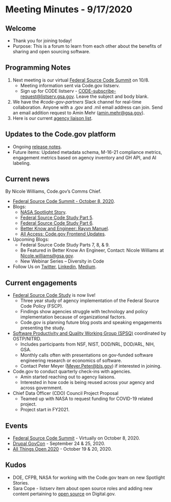 # Meeting Minutes - 9/17/2020

## Welcome
- Thank you for joining today!
- Purpose: This is a forum to learn from each other about the benefits of sharing and open sourcing software.

## Programming Notes
1. Next meeting is our virtual [Federal Source Code Summit](https://digital.gov/event/2020/10/08/federal-source-code-summit-building-coding/) on 10/8. 
    - Meeting information sent via Code.gov listserv.
    - Sign up for CODE listserv - CODE-subscribe-request@listserv.gsa.gov. Leave the subject and body blank.
2. We have the *#code-gov-partners* Slack channel for real-time collaboration. Anyone with a .gov and .mil email address can join. Send an email addition request to Amin Mehr (amin.mehr@gsa.gov).
3. Here is our current [agency liaison list](SupportingDocs/agency_liaisons.md).

## Updates to the Code.gov platform
- Ongoing [release notes](https://github.com/GSA/code-gov-front-end/releases/tag/untagged-f6a1c3a2eccc07df5162).
- Future items: Updated metadata schema, M-16-21 compliance metrics, engagement metrics based on agency inventory and GH API, and AI labeling.

## Current news
By Nicole Williams, Code.gov’s Comms Chief.
- [Federal Source Code Summit - October 8, 2020](https://digital.gov/event/2020/10/08/federal-source-code-summit-building-coding/).
- Blogs:
    - [NASA Spotlight Story](https://medium.com/codedotgov/spotlight-story-nasa-investigating-detection-methods-for-cross-agency-code-use-6efc9ca33eab).
    - [Federal Source Code Study Part 5](https://medium.com/codedotgov/federal-source-code-study-series-part-5-public-engagement-a4d32e36b943).
    - [Federal Source Code Study Part 6](https://medium.com/codedotgov/federal-source-code-study-series-part-6-structural-dimensions-130897593293).
    - [Better Know and Engineer: Rayvn Manuel](https://medium.com/codedotgov/code-gov-better-know-an-engineer-rayvn-manuel-46188c95218b).
    - [All Access: Code.gov Frontend Updates](https://medium.com/codedotgov/all-access-code-gov-website-front-end-updates-provide-greater-accessibility-for-americas-code-e00fc5e76163).
- Upcoming Blogs: 
    - Federal Source Code Study Parts 7, 8, & 9.
    - Be Featured in Better Know An Engineer, Contact: Nicole Williams at Nicole.williams@gsa.gov.
    - New Webinar Series – Diversity in Code
- Follow Us on [Twitter](https://twitter.com/codedotgov), [Linkedin](https://www.linkedin.com/company/code-gov), [Medium](https://medium.com/@CodeDotGov).

## Current engagements
- [Federal Source Code Study](https://github.com/GSA/code-gov/tree/master/docs/FederalSourceCodeStudy) is now live!
    - Three year study of agency implementation of the Federal Source Code Policy (FSCP).
    - Findings show agencies struggle with technology and policy implementation because of organizational factors.
    - Code.gov is planning future blog posts and speaking engagements presenting the study.
- [Software Productivity and Quality Working Group (SPSQ)](https://www.nitrd.gov/nitrdgroups/index.php?title=SPSQ) coordinated by OSTP/NITRD.
    - Includes participants from NSF, NIST, DOD/NRL, DOD/ARL, NIH, GSA.
    - Monthly calls often with presentations on gov-funded software engineering research or economics of software.
    - Contact Peter Meyer (Meyer.Peter@bls.gov) if interested in joining.
- Code.gov to conduct quarterly check-ins with agencies.
    - Amin started reaching out to agency liaisons.
    - Interested in how code is being reused across your agency and across government.
- Chief Data Officer (CDO) Council Project Proposal
    - Teamed up with NASA to request funding for COVID-19 related project.
    - Project start in FY2021.

## Events
- [Federal Source Code Summit](https://digital.gov/event/2020/10/08/federal-source-code-summit-building-coding/) - Virtually on October 8, 2020.
- [Drupal GovCon](https://www.drupalgovcon.org/) - September 24 & 25, 2020.
- [All Things Open 2020](https://2020.allthingsopen.org/) - October 19 & 20, 2020.

## Kudos
- DOE, CFPB, NASA for working with the Code.gov team on new Spotlight Stories.
- Sara Cope - listserv item about open source roles and adding new content pertaining to [open source](https://digital.gov/communities/open-source/) on Digital.gov.